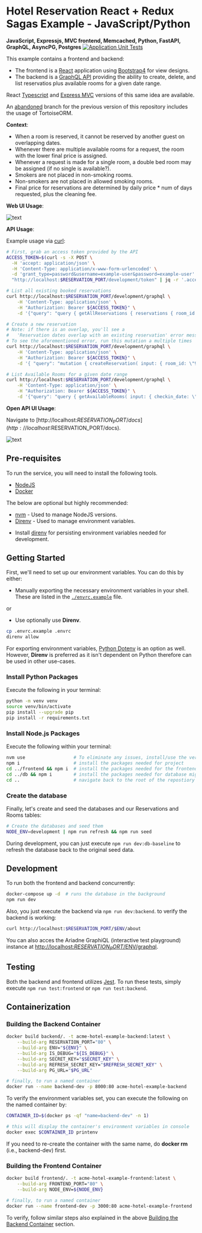 # Hotel Reservation React + Redux Sagas Example - JavaScript/Python

**JavaScript, Expressjs, MVC frontend, Memcached, Python, FastAPI, GraphQL, AsyncPG, Postgres**
[![Application Unit Tests](https://github.com/WillSams/example-js-react-with-python/actions/workflows/pr-validate.yml/badge.svg)](https://github.com/WillSams/eexample-js-react-with-python/actions/workflows/pr-validate.yml)

This example contains a frontend and backend:

- The frontend is a [React](https://react.dev) application using [Bootstrap4](https://getbootstrap.com/docs/4.6/getting-started/introduction/) for view designs.
- The backend is a [GraphQL API](https://graphql.org) providing the ability to create, delete, and list reservatios plus available rooms for a given date range.

React [Typescript](https://github.com/WillSams/example-ts-react-with-python) and [Express MVC](https://github.com/WillSams/example-mvc-expressjs-with-python) versions of this same idea are available.

An [abandoned](https://github.com/WillSams/example-mvc-expressjs-with-python/tree/abandoned) branch for the previous version of this repository includes the usage of TortoiseORM.

**Context**:

* When a room is reserved, it cannot be reserved by another guest on overlapping dates.
* Whenever there are multiple available rooms for a request, the room with the lower final price is assigned.
* Whenever a request is made for a single room, a double bed room may be assigned (if no single is available?).
* Smokers are not placed in non-smoking rooms.
* Non-smokers are not placed in allowed smoking rooms.
* Final price for reservations are determined by daily price * num of days requested, plus the cleaning fee.

**Web UI Usage**:

![text](images/home-example.png)

**API Usage**:

Example usage via [curl](https://curl.se/download.html):

```bash
# First, grab an access token provided by the API
ACCESS_TOKEN=$(curl -s -X POST \
  -H 'accept: application/json' \
  -H 'Content-Type: application/x-www-form-urlencoded' \
  -d 'grant_type=password&username=example-user&password=example-user' \
  "http://localhost:$RESERVATION_PORT/development/token" | jq -r '.access_token')

# List all existing booked reservations
curl http://localhost:$RESERVATION_PORT/development/graphql \
    -H 'Content-Type: application/json' \
    -H "Authorization: Bearer ${ACCESS_TOKEN}" \
    -d '{"query": "query { getAllReservations { reservations { room_id checkin_date checkout_date  } } }"}'

# Create a new reservation
# Note: if there is an overlap, you'll see a 
#   'Reservation dates overlap with an existing reservation' error message
# To see the aforementioned error, run this mutation a multiple times
curl http://localhost:$RESERVATION_PORT/development/graphql \
    -H 'Content-Type: application/json' \
    -H "Authorization: Bearer ${ACCESS_TOKEN}" \
    -d '{ "query": "mutation { createReservation( input: { room_id: \"91754a14-4885-4200-a052-e4042431ffb8\", checkin_date: \"2023-12-31\", checkout_date: \"2024-01-02\"  }) { success errors reservation { id room_id checkin_date checkout_date total_charge } } }" }'

# List Available Rooms for a given date range
curl http://localhost:$RESERVATION_PORT/development/graphql \
    -H 'Content-Type: application/json' \
    -H "Authorization: Bearer ${ACCESS_TOKEN}" \
    -d '{"query": "query { getAvailableRooms( input: { checkin_date: \"2023-12-31\", checkout_date: \"2024-01-02\" }) { success errors rooms { id num_beds allow_smoking daily_rate cleaning_fee } } }" }'
```

**Open API UI Usage**:

Navigate to [http://localhost:$RESERVATION_PORT/docs](http://localhost:$RESERVATION_PORT/docs).

![text](./frontend/src/public/img/openapi_example.png)

## Pre-requisites

To run the service, you will need to install the following tools.

* [NodeJS](https://nodejs.org/en/)
* [Docker](https://www.docker.com/)

The below are optional but highly recommended:

* [nvm](https://github.com/nvm-sh/nvm) - Used to manage NodeJS versions.
* [Direnv](https://direnv.net/) - Used to manage environment variables.
- Install [direnv](https://direnv.net) for persisting environment variables needed for development.

## Getting Started

First, we'll need to set up our environment variables.  You can do this by either:

* Manually exporting the necessary environment variables in your shell.  These are listed in the [`./envrc.example`](./envrc.example) file.

or

* Use optionally use **Direnv**.

```bash
cp .envrc.example .envrc
direnv allow
```

For exporting environment variables, [Python Dotenv](https://pypi.org/project/python-dotenv/) is an option as well.  However, **Direnv** is preferred as it isn't dependent on Python therefore can be used in other use-cases.

### Install Python Packages

Execute the following in your terminal:

```bash
python -m venv venv
source venv/bin/activate
pip install --upgrade pip 
pip install -r requirements.txt
```

### Install Node.js Packages

Execute the following within your terminal:

```bash
nvm use                  # To eliminate any issues, install/use the version listed in .nvmrc. 
npm i                    # install the packages needed for project
cd ../frontend && npm i  # install the packages needed for the frontend
cd ../db && npm i        # install the packages needed for database migrations
cd ..                    # navigate back to the root of the repostiory
```

### Create the database

Finally, let's create and seed the databases and our Reservations and Rooms tables:

```bash
# Create the databases and seed them
NODE_ENV=development | npm run refresh && npm run seed
```

During development, you can just execute `npm run dev:db-baseline` to refresh the database back to the original seed data.

## Development

To run both the frontend and backend concurrently:

```bash
docker-compose up -d  # runs the database in the background
npm run dev
```

Also, you just execute the backend via `npm run dev:backend`.  to verify the backend is working:

```bash
curl http://localhost:$RESERVATION_PORT/$ENV/about
```

You can also acces the Ariadne GraphiQL (interactive test playground) instance at [http://localhost:$RESERVATION_PORT/$ENV/graphql](http://localhost:$PLAYGROUND_PORT/$ENV/graphql).  

## Testing

Both the backend and frontend utilizes [Jest](https://jestjs.io/).  To run these tests, simply execute `npm run test:frontend` or `npm run test:backend`.

## Containerization

### Building the Backend Container

```bash
docker build backend/. -t acme-hotel-example-backend:latest \
    --build-arg RESERVATION_PORT="80" \
    --build-arg ENV="${ENV}" \
    --build-arg IS_DEBUG="${IS_DEBUG}" \
    --build-arg SECRET_KEY="$SECRET_KEY" \
    --build-arg REFRESH_SECRET_KEY="$REFRESH_SECRET_KEY" \
    --build-arg PG_URL="$PG_URL"

# finally, to run a named container
docker run --name backend-dev -p 8000:80 acme-hotel-example-backend
```

To verify the environment variables set, you can execute the following on the named container by:

```bash
CONTAINER_ID=$(docker ps -qf "name=backend-dev" -n 1)

# this will display the container's environment variables in console
docker exec $CONTAINER_ID printenv   
```

If you need to re-create the container with the same name, do **docker rm <container-name>** (i.e., backend-dev) first.

### Building the Frontend Container

```bash
docker build frontend/. -t acme-hotel-example-frontend:latest \
    --build-arg FRONTEND_PORT="80" \
    --build-arg NODE_ENV=${NODE_ENV}

# finally, to run a named container
docker run --name frontend-dev -p 3000:80 acme-hotel-example-frontend
```

To verify, follow similar steps also explained in the above [Building the Backend Container](#building-the-backend-container) section.
